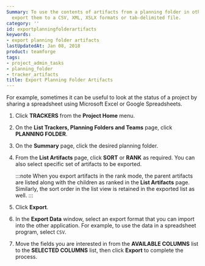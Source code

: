 ```yaml
---
Summary: To use the contents of artifacts from a planning folder in other applications,
  export them to a CSV, XML, XSLX formats or tab-delimited file.
category: ''
id: exportplanningfolderartifacts
keywords:
- export planning folder artifacts
lastUpdatedAt: Jan 08, 2018
product: teamforge
tags:
- project_admin_tasks
- planning_folder
- tracker_artifacts
title: Export Planning Folder Artifacts
---
```



For example, sometimes it can be useful to look at the status of a project by sharing a spreadsheet using Microsoft Excel or Google Spreadsheets.

 1. Click **TRACKERS** from the **Project Home** menu.

 2. On the **List Trackers, Planning Folders and Teams** page, click **PLANNING FOLDER**.

 3. On the **Summary** page, click the desired planning folder.

 4. From the **List Artifacts** page, click **SORT** or **RANK** as required. You can also select specific set of artifacts to be exported.

    :::note
    When you export artifacts in the rank mode, the parent artifacts are listed along with the children as ranked in the **List Artifacts** page. Similarly, the sort order in the list view is retained in the exported list as well.
    :::

 5. Click **Export**.

 6. In the **Export Data** window, select an export format that you can import into the other application. For example, to use the data in a spreadsheet program, select `CSV`.

 7. Move the fields you are interested in from the **AVAILABLE COLUMNS** list to the **SELECTED COLUMNS** list, then click **Export** to complete the process.
